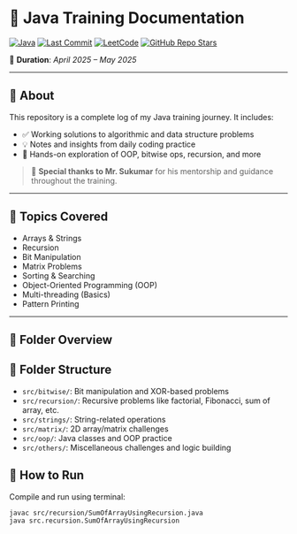 # 🚀 Java Training Documentation

[![Java](https://img.shields.io/badge/Language-Java-orange?logo=java)](https://www.java.com/)
[![Last Commit](https://img.shields.io/github/last-commit/SanthoshThiru/Java-Training-Documentation)](https://github.com/SanthoshThiru/Java-Training-Documentation/commits)
[![LeetCode](https://img.shields.io/badge/Practice-LeetCode-blue?logo=leetcode)](https://leetcode.com/<your-leetcode-username>/)
[![GitHub Repo Stars](https://img.shields.io/github/stars/SanthoshThiru/Java-Training-Documentation?style=social)](https://github.com/SanthoshThiru/Java-Training-Documentation)

📅 **Duration**: *April 2025 – May 2025*

---

## 📖 About

This repository is a complete log of my Java training journey. It includes:

- ✅ Working solutions to algorithmic and data structure problems
- 💡 Notes and insights from daily coding practice
- 🧠 Hands-on exploration of OOP, bitwise ops, recursion, and more

> 🙏 **Special thanks to Mr. Sukumar** for his mentorship and guidance throughout the training.

---

## 🧩 Topics Covered

- Arrays & Strings  
- Recursion  
- Bit Manipulation  
- Matrix Problems  
- Sorting & Searching  
- Object-Oriented Programming (OOP)  
- Multi-threading (Basics)  
- Pattern Printing  

---

## 📂 Folder Overview

## 📁 Folder Structure
- `src/bitwise/`: Bit manipulation and XOR-based problems
- `src/recursion/`: Recursive problems like factorial, Fibonacci, sum of array, etc.
- `src/strings/`: String-related operations
- `src/matrix/`: 2D array/matrix challenges
- `src/oop/`: Java classes and OOP practice
- `src/others/`: Miscellaneous challenges and logic building

## 🚀 How to Run
Compile and run using terminal:

```bash
javac src/recursion/SumOfArrayUsingRecursion.java
java src.recursion.SumOfArrayUsingRecursion